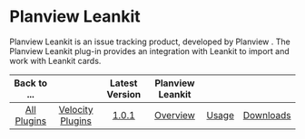 
# Planview Leankit

Planview Leankit is an issue tracking product, developed by Planview . The Planview Leankit plug-in provides an integration with Leankit to import and work with Leankit cards.

|Back to ...||Latest Version|Planview Leankit|||
| :---: | :---: | :---: | :---: | :---: | :---: |
|[All Plugins](../../index.md)|[Velocity Plugins](../README.md)|[1.0.1](https://raw.githubusercontent.com/UrbanCode/IBM-UCV-PLUGINS/main/files/ucv-ext-leankit/ucv-ext-leankit:1.0.1.tar.7z.001)|[Overview](overview.md)|[Usage](usage.md)|[Downloads](downloads.md)|
